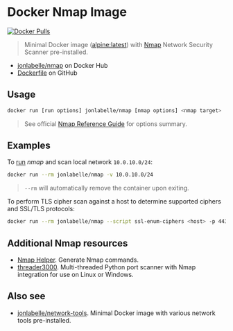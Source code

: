 # Docker Nmap Image

[![Docker Pulls](https://img.shields.io/docker/pulls/jonlabelle/nmap.svg)][dockerhub]

> Minimal Docker image ([alpine:latest](https://hub.docker.com/_/alpine)) with [Nmap](https://nmap.org/) Network Security Scanner pre-installed.

- [jonlabelle/nmap](https://hub.docker.com/r/jonlabelle/nmap) on Docker Hub
- [Dockerfile](https://github.com/jonlabelle/docker-nmap/blob/master/Dockerfile) on GitHub

## Usage

```bash
docker run [run options] jonlabelle/nmap [nmap options] <nmap target>
```

> See official [Nmap Reference Guide](https://nmap.org/book/man-briefoptions.html) for options summary.

## Examples

To [run](https://docs.docker.com/engine/reference/commandline/run/) *nmap* and scan local network `10.0.10.0/24`:

```bash
docker run --rm jonlabelle/nmap -v 10.0.10.0/24
```

> `--rm` will automatically remove the container upon exiting.

To perform TLS cipher scan against a host to determine supported ciphers and SSL/TLS protocols:

```bash
docker run --rm jonlabelle/nmap --script ssl-enum-ciphers <host> -p 443
```

## Additional Nmap resources

- [Nmap Helper](https://competent-goldberg-e5eefe.netlify.app). Generate Nmap commands.
- [threader3000](https://github.com/dievus/threader3000). Multi-threaded Python port scanner with Nmap integration for use on Linux or Windows.

## Also see

- [jonlabelle/network-tools](https://hub.docker.com/r/jonlabelle/network-tools). Minimal Docker image with various network tools pre-installed.

[dockerhub]: https://hub.docker.com/r/jonlabelle/nmap
